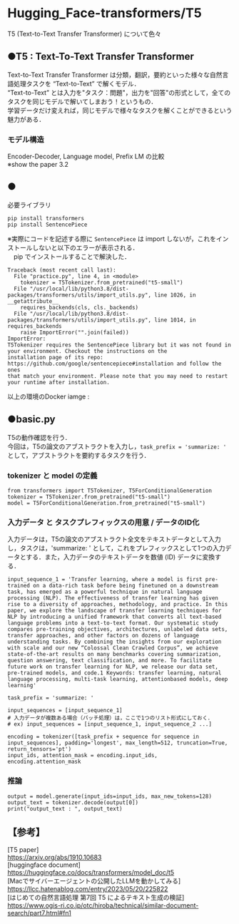 # Hugging_Face-transformers/T5
T5 (Text-to-Text Transfer Transformer) について色々

## ●T5 : Text-To-Text Transfer Transformer
Text-to-Text Transfer Transformer は分類，翻訳，要約といった様々な自然言語処理タスクを “Text-to-Text” で解くモデル．<br>
“Text-to-Text” とは入力を"タスク：問題"，出力を"回答"の形式として，全てのタスクを同じモデルで解いてしまおう！というもの．<br>
学習データだけ変えれば，同じモデルで様々なタスクを解くことができるという魅力がある．

### モデル構造
Encoder-Decoder, Language model, Prefix LM の比較<br>
※show the paper 3.2

## ●
必要ライブラリ
```
pip install transformers
pip install SentencePiece
```
※実際にコードを記述する際に ```SentencePiece``` は import しないが，これをインストールしないと以下のエラーが表示される．<br>
　pip でインストールすることで解決した．
```
Traceback (most recent call last):
  File "practice.py", line 4, in <module>
    tokenizer = T5Tokenizer.from_pretrained("t5-small")
  File "/usr/local/lib/python3.8/dist-packages/transformers/utils/import_utils.py", line 1026, in __getattribute__
    requires_backends(cls, cls._backends)
  File "/usr/local/lib/python3.8/dist-packages/transformers/utils/import_utils.py", line 1014, in requires_backends
    raise ImportError("".join(failed))
ImportError: 
T5Tokenizer requires the SentencePiece library but it was not found in your environment. Checkout the instructions on the
installation page of its repo: https://github.com/google/sentencepiece#installation and follow the ones
that match your environment. Please note that you may need to restart your runtime after installation.
```
以上の環境のDocker iamge : <br>


## ●basic.py
T5の動作確認を行う．<br>
今回は，T5の論文のアブストラクトを入力し，```task_prefix = 'summarize: '``` として，アブストラクトを要約するタスクを行う．<br>
### tokenizer と model の定義
```
from transformers import T5Tokenizer, T5ForConditionalGeneration
tokenizer = T5Tokenizer.from_pretrained("t5-small")
model = T5ForConditionalGeneration.from_pretrained("t5-small")
```
### 入力データ と タスクプレフィックスの用意 / データのID化
入力データは，T5の論文のアブストラクト全文をテキストデータとして入力し，タスクは，'summarize: ' として，これをプレフィックスとして1つの入力データとする．また，入力データのテキストデータを数値 (ID) データに変換する．
```
input_sequence_1 = 'Transfer learning, where a model is first pre-trained on a data-rich task before being finetuned on a downstream task, has emerged as a powerful technique in natural language processing (NLP). The effectiveness of transfer learning has given rise to a diversity of approaches, methodology, and practice. In this paper, we explore the landscape of transfer learning techniques for NLP by introducing a unified framework that converts all text-based language problems into a text-to-text format. Our systematic study compares pre-training objectives, architectures, unlabeled data sets, transfer approaches, and other factors on dozens of language understanding tasks. By combining the insights from our exploration with scale and our new “Colossal Clean Crawled Corpus”, we achieve state-of-the-art results on many benchmarks covering summarization, question answering, text classification, and more. To facilitate future work on transfer learning for NLP, we release our data set, pre-trained models, and code.1 Keywords: transfer learning, natural language processing, multi-task learning, attentionbased models, deep learning'

task_prefix = 'summarize: '

input_sequences = [input_sequence_1]
# 入力データが複数ある場合（バッチ処理）は，ここで1つのリスト形式にしておく．
# ex) input_sequences = [input_sequence_1, input_sequence_2 ...]

encoding = tokenizer([task_prefix + sequence for sequence in input_sequences], padding='longest', max_length=512, truncation=True, return_tensors='pt')
input_ids, attention_mask = encoding.input_ids, encoding.attention_mask
```
### 推論
```
output = model.generate(input_ids=input_ids, max_new_tokens=128)
output_text = tokenizer.decode(output[0])
print("output_text : ", output_text)
```



## 【参考】<br>
[T5 paper]<br>
https://arxiv.org/abs/1910.10683<br>
[huggingface document]<br>
https://huggingface.co/docs/transformers/model_doc/t5<br>
[Macでサイバーエージェントの公開したLLMを動かしてみる]<br>
https://llcc.hatenablog.com/entry/2023/05/20/225822<br>
[はじめての自然言語処理 第7回 T5 によるテキスト生成の検証]<br>
https://www.ogis-ri.co.jp/otc/hiroba/technical/similar-document-search/part7.html#fn1
